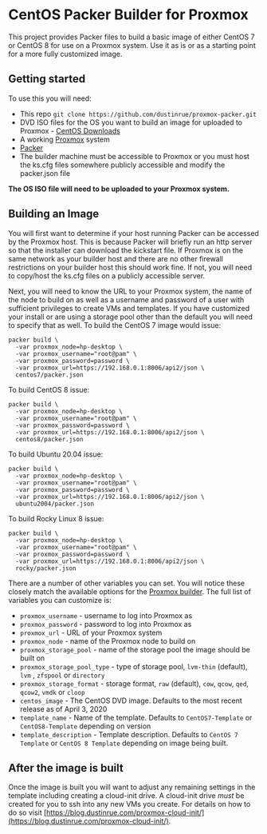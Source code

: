 # CentOS Packer Builder for Proxmox

This project provides Packer files to build a basic image of either CentOS 7 or CentOS 8 for use on a Proxmox system. Use it as is or as a starting point for a more fully customized image.

## Getting started

To use this you will need:

* This repo `git clone https://github.com/dustinrue/proxmox-packer.git`
* DVD ISO files for the OS you want to build an image for uploaded to Proxmox - [CentOS Downloads](https://wiki.centos.org/Download)
* A working [Proxmox](https://www.proxmox.com/en/) system
* [Packer](https://packer.io)
* The builder machine must be accessible to Proxmox or you must host the ks.cfg files somewhere publicly accessible and modify the packer.json file

**The OS ISO file will need to be uploaded to your Proxmox system.**

## Building an Image

You will first want to determine if your host running Packer can be accessed by the Proxmox host. This is because Packer will briefly run an http server so that the installer can download the kickstart file. If Proxmox is on the same network as your builder host and there are no other firewall restrictions on your builder host this should work fine. If not, you will need to copy/host the ks.cfg files on a publicly accessible server.

Next, you will need to know the URL to your Proxmox system, the name of the node to build on as well as a username and password of a user with sufficient privileges to create VMs and templates. If you have customized your install or are using a storage pool other than the default you will need to specify that as well. To build the CentOS 7 image would issue:

```
packer build \
  -var proxmox_node=hp-desktop \
  -var proxmox_username="root@pam" \
  -var proxmox_password=password \
  -var proxmox_url=https://192.168.0.1:8006/api2/json \
  centos7/packer.json
```

To build CentOS 8 issue:

```
packer build \
  -var proxmox_node=hp-desktop \
  -var proxmox_username="root@pam" \
  -var proxmox_password=password \
  -var proxmox_url=https://192.168.0.1:8006/api2/json \
  centos8/packer.json
```

To build Ubuntu 20.04 issue:

```
packer build \
  -var proxmox_node=hp-desktop \
  -var proxmox_username="root@pam" \
  -var proxmox_password=password \
  -var proxmox_url=https://192.168.0.1:8006/api2/json \
  ubuntu2004/packer.json
```

To build Rocky Linux 8 issue:

```
packer build \
  -var proxmox_node=hp-desktop \
  -var proxmox_username="root@pam" \
  -var proxmox_password=password \
  -var proxmox_url=https://192.168.0.1:8006/api2/json \
  rocky/packer.json
```

There are a number of other variables you can set. You will notice these closely match the available options for the [Proxmox builder](https://packer.io/docs/builders/proxmox.html). The full list of variables you can customize is:

* `proxmox_username` - username to log into Proxmox as
* `proxmox_password` - password to log into Proxmox as
* `proxmox_url` - URL of your Proxmox system
* `proxmox_node` - name of the Proxmox node to build on
* `proxmox_storage_pool` - name of the storage pool the image should be built on
* `proxmox_storage_pool_type` - type of storage pool, `lvm-thin` (default), `lvm` , `zfspool` or `directory`
* `proxmox_storage_format` - storage format, `raw` (default), `cow`, `qcow`, `qed`, `qcow2`, `vmdk` or `cloop` 
* `centos_image` - The CentOS DVD image. Defaults to the most recent release as of April 3, 2020
* `template_name` - Name of the template. Defaults to `CentOS7-Template` or `CentOS8-Template` depending on version
* `template_description` - Template description. Defaults to `CentOS 7 Template` or `CentOS 8 Template` depending on image being built.

## After the image is built

Once the image is built you will want to adjust any remaining settings in the template including creating a cloud-init drive. A cloud-init drive _must_ be created for you to ssh into any new VMs you create. For details on how to do so visit [https://blog.dustinrue.com/proxmox-cloud-init/](https://blog.dustinrue.com/proxmox-cloud-init/).
